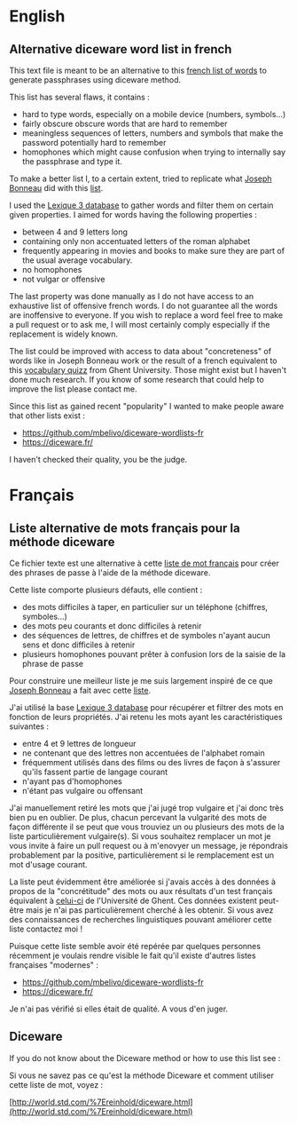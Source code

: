# English
## Alternative diceware word list in french
This text file is meant to be an alternative to this [french list of words](https://raw.githubusercontent.com/chmduquesne/diceware-fr/master/diceware-fr-5-jets.txt) to generate passphrases using diceware method. 

This list has several flaws, it contains :

* hard to type words, especially on a mobile device (numbers, symbols...) 
* fairly obscure obscure words that are hard to remember
* meaningless sequences of letters, numbers and symbols that make the password potentially hard to remember
* homophones which might cause confusion when trying to internally say the passphrase and type it.

To make a better list I, to a certain extent, tried to replicate what [Joseph Bonneau](https://www.eff.org/about/staff/joseph-bonneau) did with this [list](https://www.eff.org/deeplinks/2016/07/new-wordlists-random-passphrases).

I used the [Lexique 3 database](http://www.lexique.org/) to gather words and filter them on certain given properties. 
I aimed for words having the following properties :

* between 4 and 9 letters long
* containing only non accentuated letters of the roman alphabet
* frequently appearing in movies and books to make sure they are part of the usual average vocabulary.
* no homophones
* not vulgar or offensive

The last property was done manually as I do not have access to an exhaustive list of offensive french words. I do not guarantee all the words are inoffensive to everyone. If you wish to replace a word feel free to make a pull request or to ask me, I will most certainly comply especially if the replacement is widely known.

The list could be improved with access to data about "concreteness" of words like in Joseph Bonneau work or the result of a french equivalent to this [vocabulary quizz](http://vocabulary.ugent.be/) from Ghent University. Those might exist but I haven't done much research. If you know of some research that could help to improve the list please contact me.

Since this list as gained recent "popularity" I wanted to make people aware that other lists exist :

* https://github.com/mbelivo/diceware-wordlists-fr
* https://diceware.fr/

I haven't checked their quality, you be the judge.

# Français
## Liste alternative de mots français pour la méthode diceware
Ce fichier texte est une alternative à cette [liste de mot français](https://raw.githubusercontent.com/chmduquesne/diceware-fr/master/diceware-fr-5-jets.txt) pour créer des phrases de passe à l'aide de la méthode diceware.

Cette liste comporte plusieurs défauts, elle contient :

* des mots difficiles à taper, en particulier sur un téléphone (chiffres, symboles...)
* des mots peu courants et donc difficiles à retenir
* des séquences de lettres, de chiffres et de symboles n'ayant aucun sens et donc difficiles à retenir
* plusieurs homophones pouvant prêter à confusion lors de la saisie de la phrase de passe

Pour construire une meilleur liste je me suis largement inspiré de ce que [Joseph Bonneau](https://www.eff.org/about/staff/joseph-bonneau) a fait avec cette [liste](https://www.eff.org/deeplinks/2016/07/new-wordlists-random-passphrases).

J'ai utilisé la base [Lexique 3 database](http://www.lexique.org/) pour récupérer et filtrer des mots en fonction de leurs propriétés. J'ai retenu les mots ayant les caractéristiques suivantes :

* entre 4 et 9 lettres de longueur
* ne contenant que des lettres non accentuées de l'alphabet romain
* fréquemment utilisés dans des films ou des livres de façon à s'assurer qu'ils fassent partie de langage courant
* n'ayant pas d'homophones
* n'étant pas vulgaire ou offensant

J'ai manuellement retiré les mots que j'ai jugé trop vulgaire et j'ai donc très bien pu en oublier. De plus, chacun percevant la vulgarité des mots de façon différente il se peut que vous trouviez un ou plusieurs des mots de la liste particulièrement vulgaire(s). Si vous souhaitez remplacer un mot je vous invite à faire un pull request ou à m'enovyer un message, je répondrais probablement par la positive, particulièrement si le remplacement est un mot d'usage courant.

La liste peut évidemment être améliorée si j'avais accès à des données à propos de la "concrétitude" des mots ou aux résultats d'un test français équivalent à [celui-ci](http://vocabulary.ugent.be/) de l'Université de Ghent. Ces données existent peut-être mais je n'ai pas particulièrement cherché à les obtenir. Si vous avez des connaissances de recherches linguistiques pouvant améliorer cette liste contactez moi !

Puisque cette liste semble avoir été repérée par quelques personnes récemment je voulais rendre visible le fait qu'il existe d'autres listes françaises "modernes" :

* https://github.com/mbelivo/diceware-wordlists-fr
* https://diceware.fr/

Je n'ai pas vérifié si elles était de qualité. A vous d'en juger.

## Diceware

If you do not know about the Diceware method or how to use this list see :

Si vous ne savez pas ce qu'est la méthode Diceware et comment utiliser cette liste de mot, voyez : 

[http://world.std.com/%7Ereinhold/diceware.html](http://world.std.com/%7Ereinhold/diceware.html)



